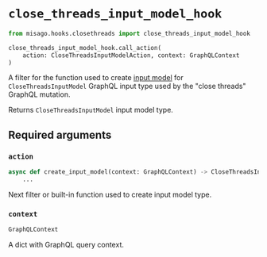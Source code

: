# `close_threads_input_model_hook`

```python
from misago.hooks.closethreads import close_threads_input_model_hook

close_threads_input_model_hook.call_action(
    action: CloseThreadsInputModelAction, context: GraphQLContext
)
```

A filter for the function used to create [input model](https://pydantic-docs.helpmanual.io/usage/models/) for `CloseThreadsInputModel` GraphQL input type used by the "close threads" GraphQL mutation.

Returns `CloseThreadsInputModel` input model type.


## Required arguments

### `action`

```python
async def create_input_model(context: GraphQLContext) -> CloseThreadsInputModel:
    ...
```

Next filter or built-in function used to create input model type.


### `context`

```python
GraphQLContext
```

A dict with GraphQL query context.